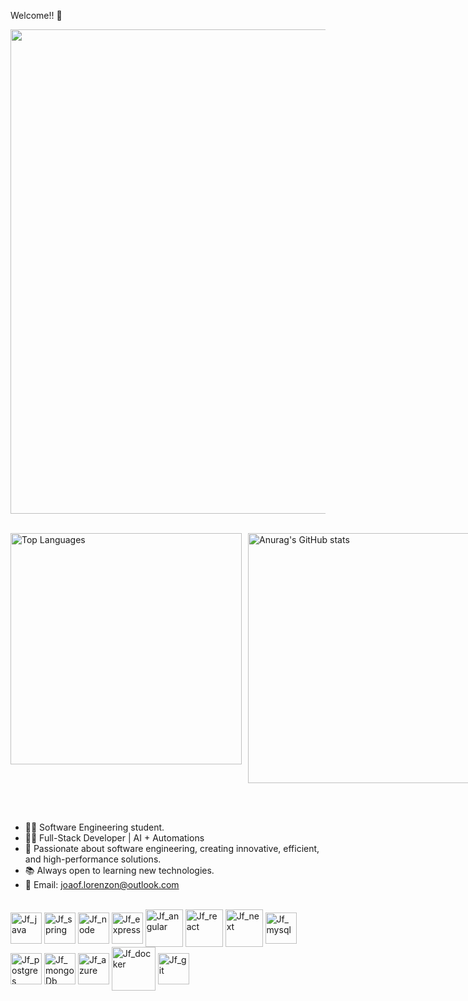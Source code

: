  Welcome!! 👋<br>

<img src="https://user-images.githubusercontent.com/74038190/225813708-98b745f2-7d22-48cf-9150-083f1b00d6c9.gif" width="775">
<br><br>

<p style="display: flex; gap: 10px;">
  <img src="https://github-readme-stats.vercel.app/api/top-langs/?username=JoaoFelipe76&layout=compact" width="370" alt="Top Languages">
  <a href="https://github.com/anuraghazra/github-readme-stats">
    <img src="https://github-readme-stats.vercel.app/api?username=JoaoFelipe76&rank_icon=github" width="400" alt="Anurag's GitHub stats">
  </a>
  
</p>





<br>
<br>

- 🧑‍💻 Software Engineering student.
- 🧑‍💻 Full-Stack Developer | AI + Automations 
- 🧠 Passionate about software engineering, creating innovative, efficient, and high-performance solutions.
- 📚 Always open to learning new technologies.
- 🤝 Email: joaof.lorenzon@outlook.com
  
<br>

<div style="display: inline_block">

 <img align="center" alt="Jf_java" height="50" width="50" src="https://cdn.jsdelivr.net/gh/devicons/devicon@latest/icons/java/java-original.svg" /> 
 <img align="center" alt="Jf_spring" height="50" width="50" src="https://cdn.jsdelivr.net/gh/devicons/devicon@latest/icons/spring/spring-original.svg" /> 
 <img align="center" alt="Jf_node" height="50" width="50" src="https://cdn.jsdelivr.net/gh/devicons/devicon@latest/icons/nodejs/nodejs-original-wordmark.svg" />
 <img align="center" alt="Jf_express" height="50" width="50" src="https://cdn.jsdelivr.net/gh/devicons/devicon@latest/icons/express/express-original-wordmark.svg" />
 <img align="center" alt="Jf_angular" height="60" width="60" src="https://cdn.jsdelivr.net/gh/devicons/devicon@latest/icons/angularjs/angularjs-original.svg" /> 
 <img align="center" alt="Jf_react" height="60" width="60" src="https://cdn.jsdelivr.net/gh/devicons/devicon@latest/icons/react/react-original.svg" /> 
 <img align="center" alt="Jf_next" height="60" width="60" src="https://cdn.jsdelivr.net/gh/devicons/devicon@latest/icons/nextjs/nextjs-original.svg" />
 <img align="center" alt="Jf_mysql" height="50" width="50" src="https://cdn.jsdelivr.net/gh/devicons/devicon@latest/icons/mysql/mysql-original.svg" /> 
 <img align="center" alt="Jf_postgres" height="50" width="50" src="https://cdn.jsdelivr.net/gh/devicons/devicon@latest/icons/postgresql/postgresql-original.svg" />
 <img align="center" alt="Jf_mongoDb" height="50" width="50" src="https://cdn.jsdelivr.net/gh/devicons/devicon@latest/icons/mongodb/mongodb-original-wordmark.svg"  /> 
 <img align="center" alt="Jf_azure" height="50" width="50" src="https://cdn.jsdelivr.net/gh/devicons/devicon@latest/icons/azure/azure-original.svg" /> 
 <img align="center" alt="Jf_docker" height="70" width="70" src="https://cdn.jsdelivr.net/gh/devicons/devicon@latest/icons/docker/docker-original.svg" />
 <img align="center" alt="Jf_git" height="50" width="50" src="https://cdn.jsdelivr.net/gh/devicons/devicon@latest/icons/git/git-original.svg" />
 

</div>


##
